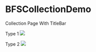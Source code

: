 # BFSCollectionDemo
Collection Page With TitleBar

Type 1
![](https://github.com/BFsAlex/BFSCollectionDemo/blob/master/BFUIDemo/ShowResource/pic1.jpeg)

Type 2
![](https://github.com/BFsAlex/BFSCollectionDemo/blob/master/BFUIDemo/ShowResource/BFSCollectionDemo.jpeg)
